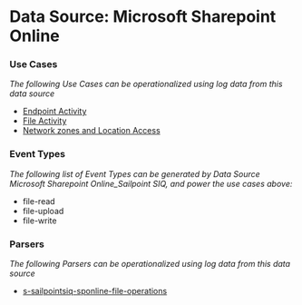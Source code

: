 Data Source: Microsoft Sharepoint Online
========================================

### Use Cases

_The following Use Cases can be operationalized using log data from this data source_

* [Endpoint Activity](usecase_endpoint_activity.md)
* [File Activity](usecase_file_activity.md)
* [Network zones and Location Access](usecase_network_zones_and_location_access.md)


### Event Types

_The following list of Event Types can be generated by Data Source Microsoft Sharepoint Online_Sailpoint SIQ, and power the use cases above:_

- file-read
- file-upload
- file-write


### Parsers

_The following Parsers can be operationalized using log data from this data source_

* [s-sailpointsiq-sponline-file-operations](parserContent_s-sailpointsiq-sponline-file-operations.md)
